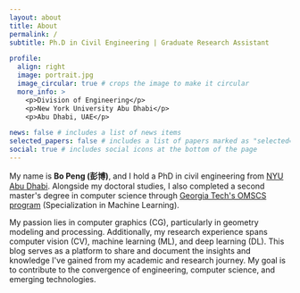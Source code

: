 ```yaml
---
layout: about
title: About
permalink: /
subtitle: Ph.D in Civil Engineering | Graduate Research Assistant

profile:
  align: right
  image: portrait.jpg
  image_circular: true # crops the image to make it circular
  more_info: >
    <p>Division of Engineering</p>
    <p>New York University Abu Dhabi</p>
    <p>Abu Dhabi, UAE</p>

news: false # includes a list of news items
selected_papers: false # includes a list of papers marked as "selected={true}"
social: true # includes social icons at the bottom of the page
---
```


<!-- Write your biography here. Tell the world about yourself. Link to your favorite [subreddit](http://reddit.com). You can put a picture in, too. The code is already in, just name your picture `prof_pic.jpg` and put it in the `img/` folder.

Put your address / P.O. box / other info right below your picture. You can also disable any of these elements by editing `profile` property of the YAML header of your `_pages/about.md`. Edit `_bibliography/papers.bib` and Jekyll will render your [publications page](/al-folio/publications/) automatically.

Link to your social media connections, too. This theme is set up to use [Font Awesome icons](https://fontawesome.com/) and [Academicons](https://jpswalsh.github.io/academicons/), like the ones below. Add your Facebook, Twitter, LinkedIn, Google Scholar, or just disable all of them. -->

My name is **Bo Peng (彭博)**, and I hold a PhD in civil engineering from [NYU Abu Dhabi](https://nyuad.nyu.edu/en/). Alongside my doctoral studies, I also completed a second master's degree in computer science through [Georgia Tech's OMSCS program](https://omscs.gatech.edu/) (Specialization in Machine Learning). 

My passion lies in computer graphics (CG), particularly in geometry modeling and processing. Additionally, my research experience spans computer vision (CV), machine learning (ML), and deep learning (DL). This blog serves as a platform to share and document the insights and knowledge I've gained from my academic and research journey. My goal is to contribute to the convergence of engineering, computer science, and emerging technologies.